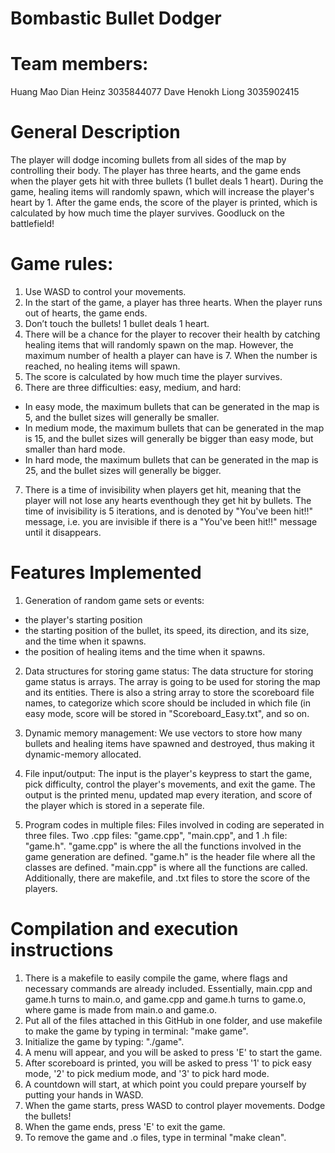 # Bombastic Bullet Dodger

# Team members:
Huang Mao Dian Heinz 3035844077
Dave Henokh Liong 3035902415

# General Description
The player will dodge incoming bullets from all sides of the map by controlling their body. The player has three hearts, and the game ends when the player gets hit with three bullets (1 bullet deals 1 heart). During the game, healing items will randomly spawn, which will increase the player's heart by 1. After the game ends, the score of the player is printed, which is calculated by how much time the player survives. Goodluck on the battlefield!

# Game rules: 
1. Use WASD to control your movements.
2. In the start of the game, a player has three hearts. When the player runs out of hearts, the game ends. 
3. Don’t touch the bullets! 1 bullet deals 1 heart.
4. There will be a chance for the player to recover their health by catching healing items that will randomly spawn on the map. However, the maximum number of health a player can have is 7. When the number is reached, no healing items will spawn.
5. The score is calculated by how much time the player survives.
6. There are three difficulties: easy, medium, and hard:
- In easy mode, the maximum bullets that can be generated in the map is 5, and the bullet sizes will generally be smaller.
- In medium mode, the maximum bullets that can be generated in the map is 15, and the bullet sizes will generally be bigger than easy mode, but smaller than hard mode.
- In hard mode, the maximum bullets that can be generated in the map is 25, and the bullet sizes will generally be bigger.
7. There is a time of invisibility when players get hit, meaning that the player will not lose any hearts eventhough they get hit by bullets. The time of invisibility is 5 iterations, and is denoted by "You've been hit!!" message, i.e. you are invisible if there is a "You've been hit!!" message until it disappears.

# Features Implemented
1. Generation of random game sets or events: 
- the player's starting position
- the starting position of the bullet, its speed, its direction, and its size, and the time when it spawns.
- the position of healing items and the time when it spawns.

2. Data structures for storing game status: 
The data structure for storing game status is arrays. The array is going to be used for storing the map and its entities. There is also a string array to store the scoreboard file names, to categorize which score should be included in which file (in easy mode, score will be stored in "Scoreboard_Easy.txt", and so on.

3. Dynamic memory management: 
We use vectors to store how many bullets and healing items have spawned and destroyed, thus making it dynamic-memory allocated.

4. File input/output:
The input is the player's keypress to start the game, pick difficulty, control the player's movements, and exit the game. The output is the printed menu, updated map every iteration, and score of the player which is stored in a seperate file. 

5. Program codes in multiple files:
Files involved in coding are seperated in three files. Two .cpp files: "game.cpp", "main.cpp", and 1 .h file: "game.h". "game.cpp" is where the all the functions involved in the game generation are defined. "game.h" is the header file where all the classes are defined. "main.cpp" is where all the functions are called. Additionally, there are makefile, and .txt files to store the score of the players.

# Compilation and execution instructions
1. There is a makefile to easily compile the game, where flags and necessary commands are already included. Essentially, main.cpp and game.h turns to main.o, and game.cpp and game.h turns to game.o, where game is made from main.o and game.o.
2. Put all of the files attached in this GitHub in one folder, and use makefile to make the game by typing in terminal: "make game".
3. Initialize the game by typing: "./game".
4. A menu will appear, and you will be asked to press 'E' to start the game.
5. After scoreboard is printed, you will be asked to press '1' to pick easy mode, '2' to pick medium mode, and '3' to pick hard mode.
6. A countdown will start, at which point you could prepare yourself by putting your hands in WASD.
7. When the game starts, press WASD to control player movements. Dodge the bullets!
8. When the game ends, press 'E' to exit the game.
9. To remove the game and .o files, type in terminal "make clean".
